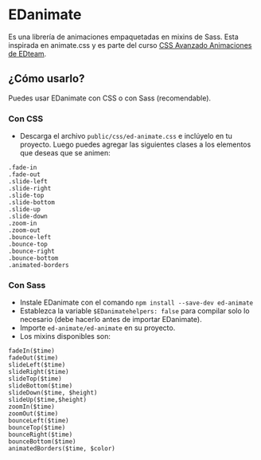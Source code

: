# EDanimate

Es una librería de animaciones empaquetadas en mixins de Sass. Esta inspirada en animate.css y es parte del curso [CSS Avanzado Animaciones de EDteam](https://ed.team/css-animaciones).

## ¿Cómo usarlo?

Puedes usar EDanimate con CSS o con Sass (recomendable).

### Con CSS
* Descarga el archivo `public/css/ed-animate.css` e inclúyelo en tu proyecto. Luego puedes agregar las siguientes clases a los elementos que deseas que se animen:
```language-css
.fade-in
.fade-out
.slide-left
.slide-right
.slide-top
.slide-bottom
.slide-up
.slide-down
.zoom-in
.zoom-out
.bounce-left
.bounce-top
.bounce-right
.bounce-bottom
.animated-borders
``` 

### Con Sass
* Instale EDanimate con el comando `npm install --save-dev ed-animate`
* Establezca la variable `$EDanimatehelpers: false` para compilar solo lo necesario (debe hacerlo antes de importar EDanimate).
* Importe `ed-animate/ed-animate` en su proyecto.
* Los mixins disponibles son:
```language-scss
fadeIn($time)
fadeOut($time)
slideLeft($time)
slideRight($time)
slideTop($time)
slideBottom($time)
slideDown($time, $height)
slideUp($time,$height)
zoomIn($time)
zoomOut($time)
bounceLeft($time)
bounceTop($time)
bounceRight($time)
bounceBottom($time)
animatedBorders($time, $color)
``` 
